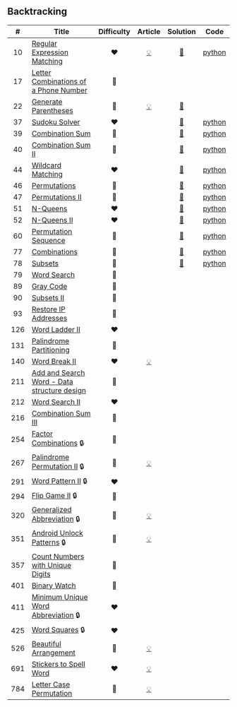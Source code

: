 
## Backtracking

|#|Title|Difficulty|Article|Solution|Code|
|:---:|---|:---:|:---:|:---:|:---:|
|10|[Regular Expression Matching](https://leetcode.com/problems/regular-expression-matching) |❤️|[💡](https://leetcode.com/articles/regular-expression-matching)|[📜](.././solutions/10.%20Regular%20Expression%20Matching.md)|[python](.././python/10.%20Regular%20Expression%20Matching.py)|
|17|[Letter Combinations of a Phone Number](https://leetcode.com/problems/letter-combinations-of-a-phone-number) |🧡||||
|22|[Generate Parentheses](https://leetcode.com/problems/generate-parentheses) |🧡|[💡](https://leetcode.com/articles/generate-parentheses)|[📜](.././solutions/22.%20Generate%20Parentheses.md)||
|37|[Sudoku Solver](https://leetcode.com/problems/sudoku-solver) |❤️||[📜](.././solutions/37.%20Sudoku%20Solver.md)|[python](.././python/37.%20Sudoku%20Solver.py)|
|39|[Combination Sum](https://leetcode.com/problems/combination-sum) |🧡||[📜](.././solutions/39.%20Combination%20Sum.md)|[python](.././python/39.%20Combination%20Sum.py)|
|40|[Combination Sum II](https://leetcode.com/problems/combination-sum-ii) |🧡||[📜](.././solutions/40.%20Combination%20Sum%20II.md)|[python](.././python/40.%20Combination%20Sum%20II.py)|
|44|[Wildcard Matching](https://leetcode.com/problems/wildcard-matching) |❤️||[📜](.././solutions/44.%20Wildcard%20Matching.md)|[python](.././python/44.%20Wildcard%20Matching.py)|
|46|[Permutations](https://leetcode.com/problems/permutations) |🧡||[📜](.././solutions/46.%20Permutations.md)|[python](.././python/46.%20Permutations.py)|
|47|[Permutations II](https://leetcode.com/problems/permutations-ii) |🧡||[📜](.././solutions/47.%20Permutations%20II.md)|[python](.././python/47.%20Permutations%20II.py)|
|51|[N-Queens](https://leetcode.com/problems/n-queens) |❤️||[📜](.././solutions/51.%20N-Queens.md)|[python](.././python/51.%20N-Queens.py)|
|52|[N-Queens II](https://leetcode.com/problems/n-queens-ii) |❤️||[📜](.././solutions/52.%20N-Queens%20II.md)|[python](.././python/52.%20N-Queens%20II.py)|
|60|[Permutation Sequence](https://leetcode.com/problems/permutation-sequence) |🧡||[📜](.././solutions/60.%20Permutation%20Sequence.md)|[python](.././python/60.%20Permutation%20Sequence.py)|
|77|[Combinations](https://leetcode.com/problems/combinations) |🧡||[📜](.././solutions/77.%20Combinations.md)|[python](.././python/77.%20Combinations.py)|
|78|[Subsets](https://leetcode.com/problems/subsets) |🧡||[📜](.././solutions/78.%20Subsets.md)|[python](.././python/78.%20Subsets.py)|
|79|[Word Search](https://leetcode.com/problems/word-search) |🧡||||
|89|[Gray Code](https://leetcode.com/problems/gray-code) |🧡||||
|90|[Subsets II](https://leetcode.com/problems/subsets-ii) |🧡||||
|93|[Restore IP Addresses](https://leetcode.com/problems/restore-ip-addresses) |🧡||||
|126|[Word Ladder II](https://leetcode.com/problems/word-ladder-ii) |❤️||||
|131|[Palindrome Partitioning](https://leetcode.com/problems/palindrome-partitioning) |🧡||||
|140|[Word Break II](https://leetcode.com/problems/word-break-ii) |❤️|[💡](https://leetcode.com/articles/word-break-ii)|||
|211|[Add and Search Word - Data structure design](https://leetcode.com/problems/add-and-search-word-data-structure-design) |🧡||||
|212|[Word Search II](https://leetcode.com/problems/word-search-ii) |❤️||||
|216|[Combination Sum III](https://leetcode.com/problems/combination-sum-iii) |🧡||||
|254|[Factor Combinations](https://leetcode.com/problems/factor-combinations) 🔒|🧡||||
|267|[Palindrome Permutation II](https://leetcode.com/problems/palindrome-permutation-ii) 🔒|🧡|[💡](https://leetcode.com/articles/palindrome-permutation-ii)|||
|291|[Word Pattern II](https://leetcode.com/problems/word-pattern-ii) 🔒|❤️||||
|294|[Flip Game II](https://leetcode.com/problems/flip-game-ii) 🔒|🧡||||
|320|[Generalized Abbreviation](https://leetcode.com/problems/generalized-abbreviation) 🔒|🧡|[💡](https://leetcode.com/articles/generalized-abbreviation)|||
|351|[Android Unlock Patterns](https://leetcode.com/problems/android-unlock-patterns) 🔒|🧡|[💡](https://leetcode.com/articles/android-unlock-patterns)|||
|357|[Count Numbers with Unique Digits](https://leetcode.com/problems/count-numbers-with-unique-digits) |🧡||||
|401|[Binary Watch](https://leetcode.com/problems/binary-watch) |💚||||
|411|[Minimum Unique Word Abbreviation](https://leetcode.com/problems/minimum-unique-word-abbreviation) 🔒|❤️||||
|425|[Word Squares](https://leetcode.com/problems/word-squares) 🔒|❤️||||
|526|[Beautiful Arrangement](https://leetcode.com/problems/beautiful-arrangement) |🧡|[💡](https://leetcode.com/articles/beautiful-arrangement)|||
|691|[Stickers to Spell Word](https://leetcode.com/problems/stickers-to-spell-word) |❤️|[💡](https://leetcode.com/articles/stickers-to-spell-word)|||
|784|[Letter Case Permutation](https://leetcode.com/problems/letter-case-permutation) |💚|[💡](https://leetcode.com/articles/letter-case-permutation)|||

